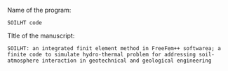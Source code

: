 Name of the program:

    SOILHT code
    
Tltle of the manuscript:

    SOILHT: an integrated finit element method in FreeFem++ softwarea; a finite code to simulate hydro-thermal problem for addressing soil-atmosphere interaction in geotechnical and geological engineering
